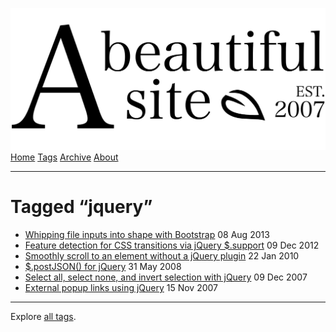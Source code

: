 <a href="../../index.html" class="header-link"><img src="../../images/logos/wordmark.svg" alt="A Beautiful Site" class="wordmark" /></a> <a href="../../index.html" class="nav-item">Home</a> <a href="../index.html" class="nav-item">Tags</a> <a href="../../posts/index.html" class="nav-item">Archive</a> <a href="../../about/index.html" class="nav-item">About</a>

---

# Tagged “jquery”

- <a href="../../posts/whipping-file-inputs-into-shape-with-bootstrap-3/index.html" class="post-list-item-link">Whipping file inputs into shape with Bootstrap</a> 08 Aug 2013
- <a href="../../posts/feature-detection-for-css-transitions-via-jquery-support/index.html" class="post-list-item-link">Feature detection for CSS transitions via jQuery $.support</a> 09 Dec 2012
- <a href="../../posts/smoothly-scroll-to-an-element-without-a-jquery-plugin-2/index.html" class="post-list-item-link">Smoothly scroll to an element without a jQuery plugin</a> 22 Jan 2010
- <a href="../../posts/postjson-for-jquery/index.html" class="post-list-item-link">$.postJSON() for jQuery</a> 31 May 2008
- <a href="../../posts/jquery-checkboxes-select-all-select-none-and-invert-selection/index.html" class="post-list-item-link">Select all, select none, and invert selection with jQuery</a> 09 Dec 2007
- <a href="../../posts/external-popup-links-using-jquery/index.html" class="post-list-item-link">External popup links using jQuery</a> 15 Nov 2007

---

Explore [all tags](../index.html).
